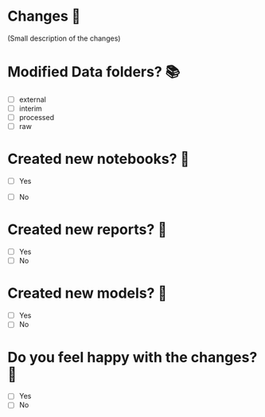 # Changes 🤖

(Small description of the changes)

# Modified Data folders?  📚
- [ ] external
- [ ] interim
- [ ] processed
- [ ] raw

# Created new notebooks? 🐉
- [ ] Yes
- [ ] No


# Created new reports? 📜
- [ ] Yes
- [ ] No

# Created new models? 🐶
- [ ] Yes
- [ ] No

# Do you feel happy with the changes? 🦥
- [ ] Yes
- [ ] No